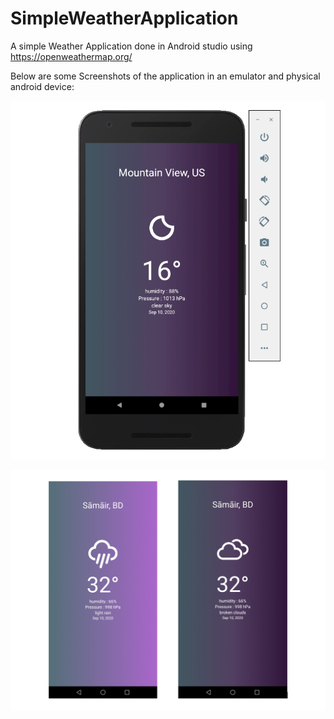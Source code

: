 # SimpleWeatherApplication

A simple Weather Application done in Android studio using https://openweathermap.org/ 

Below are some Screenshots of the application in an emulator and physical android device:

![](img/AppSS1.PNG)

![](img/PhysicalDeviceSS.PNG)
